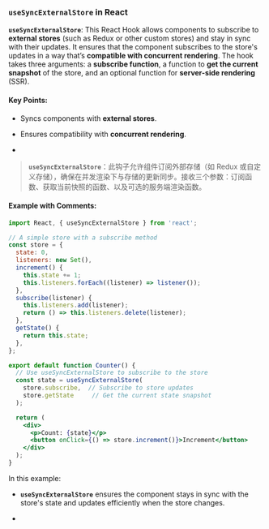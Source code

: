 ### `useSyncExternalStore` in React

**`useSyncExternalStore`**: This React Hook allows components to subscribe to **external stores** (such as Redux or other custom stores) and stay in sync with their updates. It ensures that the component subscribes to the store's updates in a way that’s **compatible with concurrent rendering**. The hook takes three arguments: a **subscribe function**, a function to **get the current snapshot** of the store, and an optional function for **server-side rendering** (SSR).

<audio src="..\..\mp3\__`useSyncExter.mp3"></audio>

#### Key Points:
- Syncs components with **external stores**.

- Ensures compatibility with **concurrent rendering**.

- <audio src="..\..\mp3\- Syncs compone.mp3"></audio>

> **`useSyncExternalStore`**：此钩子允许组件订阅外部存储（如 Redux 或自定义存储），确保在并发渲染下与存储的更新同步。接收三个参数：订阅函数、获取当前快照的函数、以及可选的服务端渲染函数。
>
> <audio src="..\..\mp3\useSyncExternal.mp3"></audio>

#### Example with Comments:

<audio src="..\..\mp3\这段代码展示了如何使用 Rea (10).mp3"></audio>

```jsx
import React, { useSyncExternalStore } from 'react';

// A simple store with a subscribe method
const store = {
  state: 0,
  listeners: new Set(),
  increment() {
    this.state += 1;
    this.listeners.forEach((listener) => listener());
  },
  subscribe(listener) {
    this.listeners.add(listener);
    return () => this.listeners.delete(listener);
  },
  getState() {
    return this.state;
  },
};

export default function Counter() {
  // Use useSyncExternalStore to subscribe to the store
  const state = useSyncExternalStore(
    store.subscribe,  // Subscribe to store updates
    store.getState     // Get the current state snapshot
  );

  return (
    <div>
      <p>Count: {state}</p>
      <button onClick={() => store.increment()}>Increment</button>
    </div>
  );
}
```

In this example:
- **`useSyncExternalStore`** ensures the component stays in sync with the store's state and updates efficiently when the store changes.

- <audio src="..\..\mp3\__`useSyncExter (1).mp3"></audio>